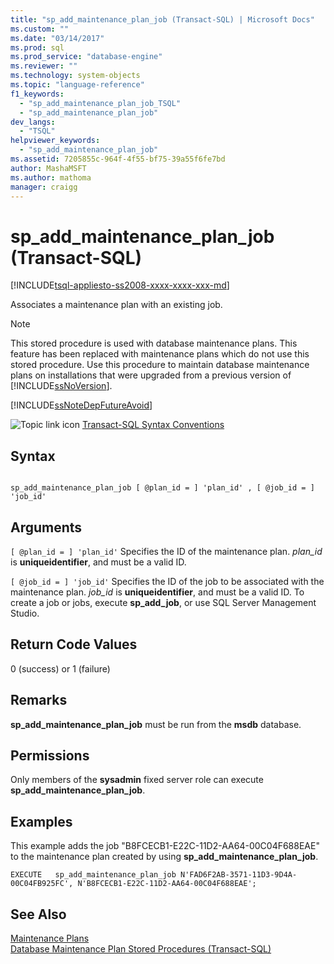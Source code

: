 ```yaml
---
title: "sp_add_maintenance_plan_job (Transact-SQL) | Microsoft Docs"
ms.custom: ""
ms.date: "03/14/2017"
ms.prod: sql
ms.prod_service: "database-engine"
ms.reviewer: ""
ms.technology: system-objects
ms.topic: "language-reference"
f1_keywords: 
  - "sp_add_maintenance_plan_job_TSQL"
  - "sp_add_maintenance_plan_job"
dev_langs: 
  - "TSQL"
helpviewer_keywords: 
  - "sp_add_maintenance_plan_job"
ms.assetid: 7205855c-964f-4f55-bf75-39a55f6fe7bd
author: MashaMSFT
ms.author: mathoma
manager: craigg
---
```

# sp_add_maintenance_plan_job (Transact-SQL)
[!INCLUDE[tsql-appliesto-ss2008-xxxx-xxxx-xxx-md](../../includes/tsql-appliesto-ss2008-xxxx-xxxx-xxx-md.md)]

  Associates a maintenance plan with an existing job.  
  
> [!NOTE]  
>  This stored procedure is used with database maintenance plans. This feature has been replaced with maintenance plans which do not use this stored procedure. Use this procedure to maintain database maintenance plans on installations that were upgraded from a previous version of [!INCLUDE[ssNoVersion](../../includes/ssnoversion-md.md)].  
  
 [!INCLUDE[ssNoteDepFutureAvoid](../../includes/ssnotedepfutureavoid-md.md)]  
  
 ![Topic link icon](../../database-engine/configure-windows/media/topic-link.gif "Topic link icon") [Transact-SQL Syntax Conventions](../../t-sql/language-elements/transact-sql-syntax-conventions-transact-sql.md)  
  
## Syntax  
  
```  
  
sp_add_maintenance_plan_job [ @plan_id = ] 'plan_id' , [ @job_id = ] 'job_id'  
```  
  
## Arguments  
`[ @plan_id = ] 'plan_id'`
 Specifies the ID of the maintenance plan. *plan_id* is **uniqueidentifier**, and must be a valid ID.  
  
`[ @job_id = ] 'job_id'`
 Specifies the ID of the job to be associated with the maintenance plan. *job_id* is **uniqueidentifier**, and must be a valid ID. To create a job or jobs, execute **sp_add_job**, or use SQL Server Management Studio.  
  
## Return Code Values  
 0 (success) or 1 (failure)  
  
## Remarks  
 **sp_add_maintenance_plan_job** must be run from the **msdb** database.  
  
## Permissions  
 Only members of the **sysadmin** fixed server role can execute **sp_add_maintenance_plan_job**.  
  
## Examples  
 This example adds the job "B8FCECB1-E22C-11D2-AA64-00C04F688EAE" to the maintenance plan created by using **sp_add_maintenance_plan_job**.  
  
```  
EXECUTE   sp_add_maintenance_plan_job N'FAD6F2AB-3571-11D3-9D4A-00C04FB925FC', N'B8FCECB1-E22C-11D2-AA64-00C04F688EAE';  
```  
  
## See Also  
 [Maintenance Plans](../../relational-databases/maintenance-plans/maintenance-plans.md)   
 [Database Maintenance Plan Stored Procedures &#40;Transact-SQL&#41;](../../relational-databases/system-stored-procedures/database-maintenance-plan-stored-procedures-transact-sql.md)  
  
  
